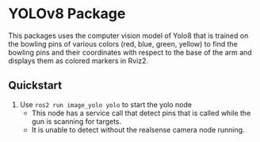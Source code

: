 # YOLOv8 Package

This packages uses the computer vision model of Yolo8 that is trained on the bowling pins of various colors (red, blue, green, yellow) to find the bowling pins and their coordinates with respect to the base of the arm and displays them as colored markers in Rviz2. 

## Quickstart
1. Use `ros2 run image_yolo yolo` to start the yolo node
    - This node has a service call that detect pins that is called while the gun is scanning for targets. 
    - It is unable to detect without the realsense camera node running.